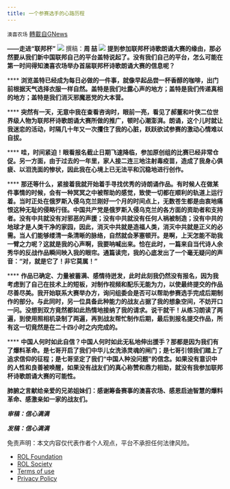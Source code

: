 ```yaml
---
title: 一个参赛选手的心路历程
---
```

`澳喜农场` [轉載自GNews](https://gnews.org/zh-hans/2436385/)

**——走进“联邦杯”**
 ![](https://assets.gnews.org/wp-content/uploads/2022/04/image-2608-22.png) 
撰稿：**周  喆**
 ![](https://assets.gnews.org/wp-content/uploads/2022/04/IMG_8686.jpg) 
**提到参加联邦杯诗歌朗诵大赛的缘由，那必然要从我们新中国联邦自己的平台盖特说起了。没有我们自己的平台，怎么可能在第一时间得知澳喜农场举办首届联邦杯诗歌朗诵大赛的信息呢？**
 
**** **浏览盖特已经成为每日必做的一件事，就像早起品尝一杯香醇的咖啡，出门前根据天气选择衣服一样自然。盖特是我们吐露心声的地方；盖特是我们传递真相的地方；盖特是我们消灭邪魔恶党的大本营。**
 
**** **突然有一天，无意中我在查看咨询时，眼前一亮，看见了郝董和叶侠二位世界级人物为联邦杯诗歌朗诵大赛所做的推广，顿时心潮澎湃。朗诵，这个儿时就让我迷恋的活动，时隔几十年又一次攫住了我的心脏，跃跃欲试参赛的激动心情难以自拔。**
 
**** **哇，时间紧迫！眼看报名截止日期飞速降临，参加原创组的比赛已经非常仓促。另一方面，由于过去的一年里，家人接二连三地注射毒疫苗，造成了我身心俱疲、以泪洗面的惨状，因此我在心境上已无法平和沉稳地进行创作。**
 
**** **那还等什么，紧接着我就开始着手寻找优秀的诗朗诵作品。有时候人在做某件事情的时候，会有一种冥冥之中被帮助的感觉，致使一切都在顺利的轨道上运行着。当时正处在俄罗斯入侵乌克兰刚好一个月的时间点上，无数苍生都是由衷地痛恨这种无耻的侵略行径。中国共产党是俄罗斯入侵乌克兰的各方面的资助者和支持者。没有中共就没有对邪恶的声援；没有中共就没有任何人祸被制造；没有中共的地球才是人类干净的家园，因此，消灭中共就是造福人类，消灭中共就是正义的必需。当人们能够缕清一条清晰的脉络，自然就会茅塞顿开。是啊，上天怎能不助我一臂之力呢？这就是我的心声啊，我要呐喊出来。恰在此时，一篇来自当代诗人余秀华的反战作品瞬间映入我的眼帘。通篇读完，我的心底发出了一个毫无疑问的声音：“对，就是它了！非它莫属！”**
 
**** **作品已确定、力量被蓄满、感情待迸发，此时此刻我仍然没有报名，因为我考虑到了自己在技术上的短板，对制作视频和配乐无能为力，以使最终提交的作品尽善尽美。我开始联系大赛举办方，询问组委会是否可以帮助参赛选手完成后期制作的部分。与此同时，另一位具备此种能力的战友占据了我的想象空间，不妨开口一问。没想到双方竟然都如此热情地接纳了我的请求。说干就干！从练习朗读了两遍，到使用照相机录制了两遍，再到战友帮忙制作后期，最后到报名提交作品，所有这一切竟然是在二十四小时之内完成的。**
 
**** **中国人何时如此自信？中国人何时如此无私地伸出援手？那都是因为我们有了爆料革命。是七哥开启了我们中华儿女洗涤灵魂的闸门；是七哥引领我们踏上了追求信仰的征程；是七哥坚定了我们“中国人种没问题”的信念。如果没有意识中的人性和良善被唤醒，如果没有战友们的真心称赞和鼎力相助，就没有我参加联邦杯诗歌朗诵大赛的可能性。**
 
**肺腑之言献给亲爱的兄弟姐妹们：感谢筹备赛事的澳喜农场、感恩启迪智慧的爆料革命、感激亲如一家的战友们。**
 
***审稿：信心满满***
 
***发稿：信心满满***

免责声明：本文内容仅代表作者个人观点，平台不承担任何法律风险。
  
- [ROL Foundation](https://rolfoundation.org/)
- [ROL Society](https://rolsociety.org/)
- [Terms of use](https://gnews.org/terms-of-use-3/)
- [Privacy Policy](https://gnews.org/privacy-policy/)

